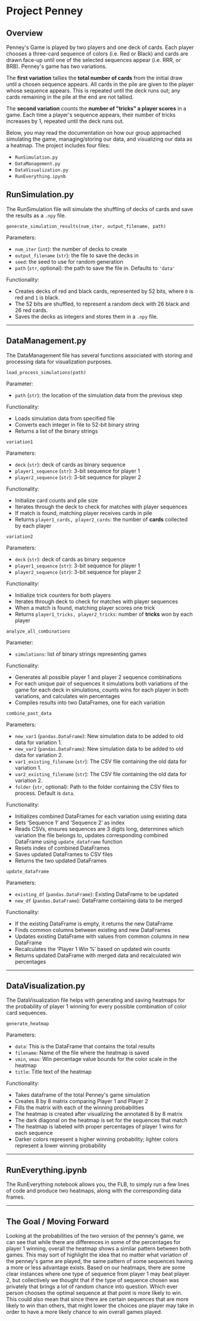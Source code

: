# Project Penney

## Overview
Penney's Game is played by two players and one deck of cards. Each player chooses a three-card sequence of colors (i.e. Red or Black) and cards are drawn face-up until one of the selected sequences appear (i.e. RRR, or BRB). Penney's game has two variations. 

The **first variation** tallies the **total number of cards** from the initial draw until a chosen sequence appears. All cards in the pile are given to the player whose sequence appears. This is repeated until the deck runs out; any cards remaining in the pile at the end are not tallied.

The **second variation** counts the **number of "tricks" a player scores** in a game. Each time a player's sequence appears, their number of tricks increases by 1, repeated until the deck runs out.

Below, you may read the documentation on how our group approached simulating the game, managing/storing our data, and visualizing our data as a heatmap. The project includes four files:

- `RunSimulation.py`
- `DataManagement.py`
- `DataVisualization.py`
- `RunEverything.ipynb`

## RunSimulation.py
The RunSimulation file will simulate the shuffling of decks of cards and save the results as a `.npy` file.

`generate_simulation_results(num_iter, output_filename, path)`

Parameters:
- `num_iter` (`int`): the number of decks to create
- `output_filename` (`str`): the file to save the decks in
- `seed`: the seed to use for random generation
- `path` (`str`, optional): the path to save the file in. Defaults to `'data'`

Functionality:
- Creates decks of red and black cards, represented by 52 bits, where `0` is red and `1` is black.
- The 52 bits are shuffled, to represent a random deck with 26 black and 26 red cards.
- Saves the decks as integers and stores them in a `.npy` file.


---

## DataManagement.py
The DataManagement file has several functions associated with storing and processing data for visualization purposes.

`load_process_simulations(path)`

Parameter:
- `path` (`str`): the location of the simulation data from the previous step

  
Functionality:
- Loads simulation data from specified file
- Converts each integer in file to 52-bit binary string
- Returns a list of the binary strings


`variation1`

Parameters:
- `deck` (`str`): deck of cards as binary sequence
- `player1_sequence` (`str`): 3-bit sequence for player 1
- `player2_sequence` (`str`): 3-bit sequence for player 2

Functionality:
- Initialize card counts and pile size
- Iterates through the deck to check for matches with player sequences
- If match is found, matching player receives cards in pile
- Returns `player1_cards, player2_cards`: the number of **cards** collected by each player

`variation2`

Parameters:
- `deck` (`str`): deck of cards as binary sequence
- `player1_sequence` (`str`): 3-bit sequence for player 1
- `player2_sequence` (`str`): 3-bit sequence for player 2

Functionality:
- Initialize trick counters for both players
- Iterates through deck to check for matches with player sequences
- When a match is found, matching player scores one trick
- Returns `player1_tricks, player2_tricks`: number of **tricks** won by each player


`analyze_all_combinations`

Parameter:
- `simulations`: list of binary strings representing games

Functionality:
- Generates all possible player 1 and player 2 sequence combinations 
- For each unique pair of sequences it simulations both variations of the game for each deck in simulations, counts wins for each player in both variations, and calculates win percentages
- Compiles results into two DataFrames, one for each variation


`combine_past_data`

Parameters:
- `new_var1` (`pandas.DataFrame`): New simulation data to be added to old data for variation 1.
- `new_var2` (`pandas.DataFrame`): New simulation data to be added to old data for variation 2.
- `var1_existing_filename` (`str`): The CSV file containing the old data for variation 1.
- `var2_existing_filename` (`str`): The CSV file containing the old data for variation 2.
- `folder` (`str`, optional): Path to the folder containing the CSV files to process. Default is `data`.

  
Functionality:
- Initializes combined DataFrames for each variation using existing data
- Sets ‘Sequence 1’ and ‘Sequence 2’ as index
- Reads CSVs, ensures sequences are 3 digits long, determines which variation the file belongs to, updates corresponding combined DataFrame using `update_dataframe` function
- Resets index of combined DataFrames
- Saves updated DataFrames to CSV files 
- Returns the two updated DataFrames 


`update_dataframe`


Parameters:
- `existing_df` (`pandas.DataFrame`): Existing DataFrame to be updated
- `new_df` (`pandas.DataFrame`): DataFrame containing data to be merged


Functionality:
- If the existing DataFrame is empty, it returns the new DataFrame
- Finds common columns between existing and new DataFrames
- Updates existing DataFrame with values from common columns in new DataFrame
- Recalculates the ‘Player 1 Win %’ based on updated win counts 
- Returns updated DataFrame with merged data and recalculated win percentages 



---

## DataVisualization.py


The DataVisualization file helps with generating and saving heatmaps for the probability of player 1 winning for every possible combination of color card sequences. 

`generate_heatmap`

Parameters:
- `data`: This is the DataFrame that contains the total results
- `filename`: Name of the file where the heatmap is saved
- `vmin`, `vmax`: Win percentage value bounds for the color scale in the heatmap
- `title`: Title text of the heatmap 


Functionality:

- Takes dataframe of the total Penney's game simulation
- Creates 8 by 8 matrix comparing Player 1 and Player 2
- Fills the matrix with each of the winning probabilities
- The heatmap is created after visualizing the annotated 8 by 8 matrix
- The dark diagonal on the heatmap is set for the sequences that match
- The heatmap is labeled with proper percentages of player 1 wins for each sequence 
- Darker colors represent a higher winning probability; lighter colors represent a lower winning probability

---

## RunEverything.ipynb
The RunEverything notebook allows you, the FLB, to simply run a few lines of code and produce two heatmaps, along with the corresponding data frames.

---


## The Goal / Moving Forward
Looking at the probabilities of the two version of the penney's game, we can see that while there are differences in some of the percentages for player 1 winning, overall the heatmap shows a similar pattern between both games. This may sort of highlight the idea that no matter what variation of the penney's game are played, the same pattern of some sequences having a more or less advantage exists. Based on our heatmaps, there are some clear instances where one type of sequence from player 1 may beat player 2, but collectively we thought that if the type of sequence chosen was privately that brings a lot of random chance into question. Which ever person chooses the optimal sequence at that point is more likely to win. This could also mean that since there are certain sequences that are more likely to win than others, that might lower the choices one player may take in order to have a more likely chance to win overall games played. 
